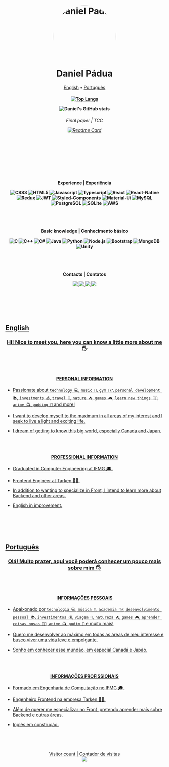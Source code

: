 <h1 align="center">
  <br>
  <a href="https://github.com/danielmpadua/"><img src="https://avatars.githubusercontent.com/u/43578469?v=4" alt="Daniel Padua" width="200" style="width:200px; border-radius: 50%"></a>
  <br>
  Daniel Pádua
  <br>
</h1>

<p align="center">
  <a href="#english">English</a> •
  <a href="#português">Português</a>
</p>

<h4 align="center">

  [![Top Langs](https://readme-danielmpadua.vercel.app/api/top-langs/?username=danielmpadua&layout=compact&theme=dark)](https://github.com/danielmpadua)

  ![Daniel's GitHub stats](https://readme-danielmpadua.vercel.app/api?username=danielmpadua\&include_all_commits=true\&count_private=true\&count_private=true\&show_icons=true\&theme=dark)

</h4>

<h6 align="center">

  Final paper | TCC

  [![Readme Card](https://readme-danielmpadua.vercel.app/api/pin/?username=aphiex&repo=aphiexapp&theme=dark)](https://github.com/aphiex/aphiexapp)

</h6>
 
<br/>
<br/>

##

<br/>
<br/>
    
<h4 align="center">
  Experience | Experiência
  <p/>

  ![CSS3](https://img.shields.io/badge/CSS-239120?&style=for-the-badge&logo=css3&logoColor=white)
  ![HTML5](https://img.shields.io/badge/HTML5-E34F26?style=for-the-badge&logo=html5&logoColor=white)
  ![Javascript](https://img.shields.io/badge/JavaScript-323330?style=for-the-badge&logo=javascript&logoColor=F7DF1E)
  ![Typescript](https://img.shields.io/badge/TypeScript-007ACC?style=for-the-badge&logo=typescript&logoColor=white)
  ![React](https://img.shields.io/badge/React-20232A?style=for-the-badge&logo=react&logoColor=61DAFB)
  ![React-Native](https://img.shields.io/badge/React_Native-20232A?style=for-the-badge&logo=react&logoColor=61DAFB)
  ![Redux](https://img.shields.io/badge/Redux-593D88?style=for-the-badge&logo=redux&logoColor=white)
  ![JWT](https://img.shields.io/badge/json%20web%20tokens-323330?style=for-the-badge&logo=json-web-tokens&logoColor=pink)
  ![Styled-Components](https://img.shields.io/badge/styled--components-DB7093?style=for-the-badge&logo=styled-components&logoColor=white)
  ![Material-Ui](https://img.shields.io/badge/Material--UI-0081CB?style=for-the-badge&logo=material-ui&logoColor=white)
  ![MySQL](https://img.shields.io/badge/MySQL-00000F?style=for-the-badge&logo=mysql&logoColor=white)
  ![PostgreSQL](https://img.shields.io/badge/PostgreSQL-316192?style=for-the-badge&logo=postgresql&logoColor=white)
  ![SQLite](https://img.shields.io/badge/SQLite-07405E?style=for-the-badge&logo=sqlite&logoColor=white)
  ![AWS](https://img.shields.io/badge/Amazon_AWS-232F3E?style=for-the-badge&logo=amazon-aws&logoColor=white)
</h4>

<br/>
<br/>
    
<h4 align="center">
  Basic knowledge | Conhecimento básico
  <p/>
  
  ![C](https://img.shields.io/badge/C-00599C?style=for-the-badge&logo=c&logoColor=white)
  ![C++](https://img.shields.io/badge/C%2B%2B-00599C?style=for-the-badge&logo=c%2B%2B&logoColor=white)
  ![C#](https://img.shields.io/badge/C%23-239120?style=for-the-badge&logo=c-sharp&logoColor=white)
  ![Java](https://img.shields.io/badge/Java-ED8B00?style=for-the-badge&logo=java&logoColor=white)
  ![Python](https://img.shields.io/badge/Python-3776AB?style=for-the-badge&logo=python&logoColor=white)
  ![Node.js](https://img.shields.io/badge/Node.js-43853D?style=for-the-badge&logo=node.js&logoColor=white)
  ![Bootstrap](https://img.shields.io/badge/Bootstrap-563D7C?style=for-the-badge&logo=bootstrap&logoColor=white)
  ![MongoDB](https://img.shields.io/badge/MongoDB-4EA94B?style=for-the-badge&logo=mongodb&logoColor=white)
  ![Unity](https://img.shields.io/badge/Unity-100000?style=for-the-badge&logo=unity&logoColor=white)
</h4>

<br/>
<br/>
    
<h4 align="center">
  Contacts | Contatos
  <p/>
  
  <a href="mailto:danielmarianopadua@gmail.com"><img src="https://img.shields.io/badge/-Gmail-%23333?style=for-the-badge&logo=gmail&logoColor=white" target="_blank" />
  <a href="https://www.instagram.com/danielmpadua/" target="_blank"><img src="https://img.shields.io/badge/-Instagram-%23E4405F?style=for-the-badge&logo=instagram&logoColor=white" target="_blank" />
  <a href="https://www.linkedin.com/in/danielmpadua/" target="_blank"><img src="https://img.shields.io/badge/-LinkedIn-%230077B5?style=for-the-badge&logo=linkedin&logoColor=white" target="_blank" />
  <a href="https://github.com/danielmpadua/" target="_blank"><img src="https://img.shields.io/badge/GitHub-100000?style=for-the-badge&logo=github&logoColor=white" target="_blank" />
  <!--
  <a href="https://www.youtube.com/channel/UC_-uuuZbY0AAt9CViNzvc-Q" target="_blank"><img src="https://img.shields.io/badge/YouTube-FF0000?style=for-the-badge&logo=youtube&logoColor=white" target="_blank" />
  <a href="https://discord.gg/wagxzStdcR" target="_blank"><img src="https://img.shields.io/badge/Discord-7289DA?style=for-the-badge&logo=discord&logoColor=white" target="_blank" />
  -->
</h4>

<br/>
<br/>
<br/>
<br/>


## English

<h3 align="center">
  Hi! Nice to meet you, here you can know a little more about me  🖐
</h3>

<br/>
<br/>

<h4 align="center">
  PERSONAL INFORMATION
</h4>

- Passionate about `technology 💻`, `music 🎸`, `gym 🏋️‍♂️`, `personal development 📚`, `investments 💰`, `travel 🗽`, `nature ⛺`, `games 🎮`, `learn new things 👨‍🎓`, `anime 📺`, `pudding 🍮` and more!

- I want to develop myself to the maximum in all areas of my interest and I seek to live a light and exciting life.

- I dream of getting to know this big world, especially Canada and Japan.

<br/>
<br/>
  
<h4 align="center">
  PROFESSIONAL INFORMATION
</h4>

- Graduated in Computer Engineering at IFMG 🎓.

- Frontend Engineer at Tarken 👨‍💻.

- In addition to wanting to specialize in Front, I intend to learn more about Backend and other areas.

- English in improvement.

<br/>
<br/>
<br/>
<br/>
    
## Português

<h3 align="center">
Olá! Muito prazer, aqui você poderá conhecer um pouco mais sobre mim  🖐
</h3>

<br/>
<br/>
    
<h4 align="center">
  INFORMAÇÕES PESSOAIS
</h4>

- Apaixonado por `tecnologia 💻`, `música 🎸`, `academia 🏋️‍♂️`, `desenvolvimento pessoal 📚`,  `investimentos 💰`, `viagem 🗽`, `natureza ⛺`, `games 🎮`, `aprender coisas novas 👨‍🎓`, `anime 📺`, `pudim 🍮` e  muito mais!

- Quero me desenvolver ao máximo em todas as áreas de meu interesse e busco viver uma vida leve e empolgante.

- Sonho em conhecer esse mundão, em especial Canadá e Japão.

<br/>
<br/>
    
<h4 align="center">
  INFORMAÇÕES PROFISSIONAIS
</h4>

- Formado em Engenharia de Computação no IFMG 🎓.

- Engenheiro Frontend na empresa Tarken 👨‍💻.

- Além de querer me especializar no Front, pretendo aprender mais sobre Backend e outras áreas.

- Inglês em construção.

<br/>
<br/>
    
##
    
<p align="center"> 
  Visitor count | Contador de visitas<br>
  <img src="https://profile-counter.glitch.me/danielmpadua/count.svg" />
</p>
